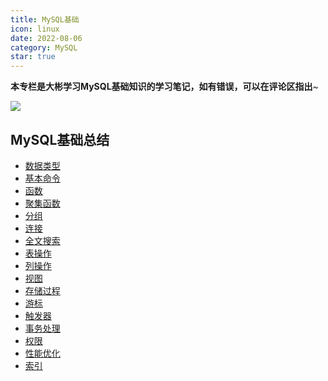 ```yaml
---
title: MySQL基础
icon: linux
date: 2022-08-06
category: MySQL
star: true
---
```


**本专栏是大彬学习MySQL基础知识的学习笔记，如有错误，可以在评论区指出**~

![](http://img.topjavaer.cn/img/MySQL知识点总结.jpg)

## MySQL基础总结

- [数据类型](./1-data-type.md)
- [基本命令](./2-basic-command.md)
- [函数](./3-function.md)
- [聚集函数](./4-sum.md)
- [分组](./5-group.md)
- [连接](./6-join.md)
- [全文搜索](./7-full-text-query.md)
- [表操作](./8-table-operate.md)
- [列操作](./9-column-operate.md)
- [视图](./10-view.md)
- [存储过程](./11-procedure.md)
- [游标](./12-cursor.md)
- [触发器](./13-trigger.md)
- [事务处理](./14-transaction.md)
- [权限](./15-permission.md)
- [性能优化](./16-performace-optimization.md)
- [索引](./17-index.md)

